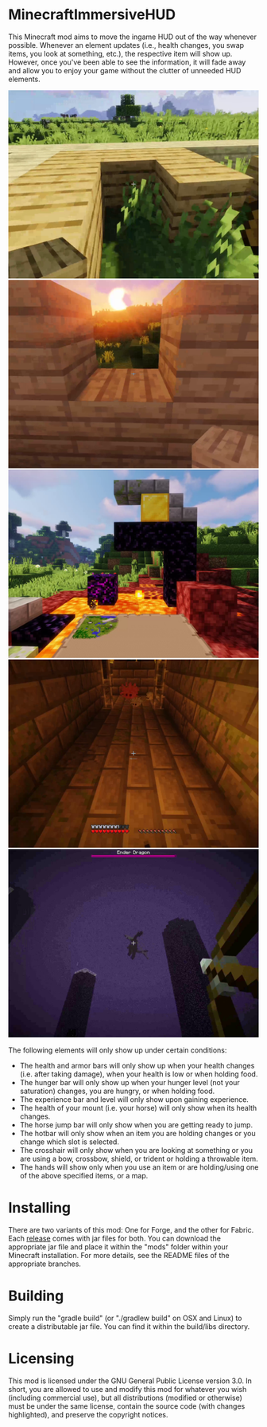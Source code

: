 # MinecraftImmersiveHUD
This Minecraft mod aims to move the ingame HUD out of the way whenever possible. Whenever an element updates
(i.e., health changes, you swap items, you look at something, etc.), the respective item will show
up. However, once you've been able to see the information, it will fade away and allow you to enjoy
your game without the clutter of unneeded HUD elements.

![screenshot1](screenshot1.png)![screenshot2](screenshot2.png)![screenshot3](screenshot3.png)![screenshot4](screenshot4.png)![screenshot5](screenshot5.png)

The following elements will only show up under certain conditions:
* The health and armor bars will only show up when your health changes (i.e. after taking damage), when your health is low or when holding food.
* The hunger bar will only show up when your hunger level (not your saturation) changes, you are hungry, or when holding food.
* The experience bar and level will only show upon gaining experience.
* The health of your mount (i.e. your horse) will only show when its health changes.
* The horse jump bar will only show when you are getting ready to jump.
* The hotbar will only show when an item you are holding changes or you change which slot is selected.
* The crosshair will only show when you are looking at something or you are using a bow, crossbow, shield, or trident or holding a throwable item.
* The hands will show only when you use an item or are holding/using one of the above specified items, or a map.

# Installing
There are two variants of this mod: One for Forge, and the other for Fabric. Each [release](https://github.com/Markil3/MinecraftImmersiveHUD/releases) comes with jar files for both. You can download the appropriate jar file and place it within the "mods" folder within your Minecraft installation. For more details, see the README files of the appropriate branches.

# Building
Simply run the "gradle build" (or "./gradlew build" on OSX and Linux) to create a distributable jar file. You can find it within the build/libs directory.

# Licensing
This mod is licensed under the GNU General Public License version 3.0. In short, you are allowed to use and modify this mod for whatever you wish (including commercial use), but all distributions (modified or otherwise) must be under the same license, contain the source code (with changes highlighted), and preserve the copyright notices.
